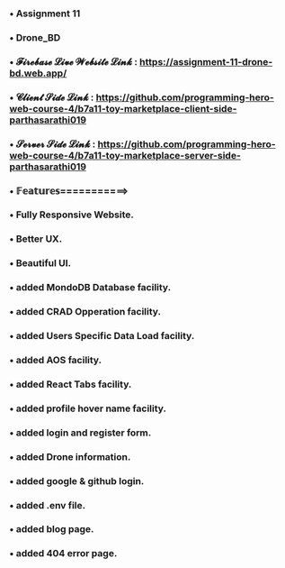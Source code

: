 ### • Assignment 11
### • Drone_BD


### • 𝓕𝓲𝓻𝓮𝓫𝓪𝓼𝓮 𝓛𝓲𝓿𝓮 𝓦𝓮𝓫𝓼𝓲𝓽𝓮 𝓛𝓲𝓷𝓴 : https://assignment-11-drone-bd.web.app/
### • 𝓒𝓵𝓲𝓮𝓷𝓽 𝓢𝓲𝓭𝓮 𝓛𝓲𝓷𝓴  : https://github.com/programming-hero-web-course-4/b7a11-toy-marketplace-client-side-parthasarathi019
### • 𝓢𝓮𝓻𝓿𝓮𝓻 𝓢𝓲𝓭𝓮 𝓛𝓲𝓷𝓴 : https://github.com/programming-hero-web-course-4/b7a11-toy-marketplace-server-side-parthasarathi019


### • 𝔽𝕖𝕒𝕥𝕦𝕣𝕖𝕤===========>
### • Fully Responsive Website.
### • Better UX.
### • Beautiful UI.
### • added MondoDB Database facility.
### • added CRAD Opperation facility.
### • added Users Specific Data Load facility.
### • added AOS facility.
### • added React Tabs facility.
### • added profile hover name facility.
### • added login and register form.
### • added Drone information.
### • added google & github login.
### • added .env file.
### • added blog page.
### • added 404 error page.